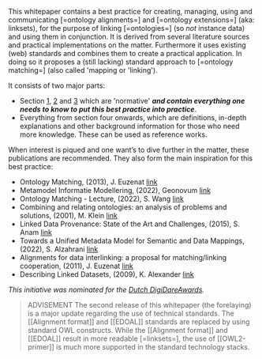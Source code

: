 This whitepaper contains a best practice for creating, managing, using and communicating [=ontology alignments=] and [=ontology extensions=] (aka: linksets), for the purpose of linking [=ontologies=] (so _not_ instance data) and using them in conjunction. It is derived from several literature sources and practical implementations on the matter. Furthermore it uses existing (web) standards and combines them to create a practical application. In doing so it proposes a (still lacking) standard approach to [=ontology matching=] (also called 'mapping or 'linking').

It consists of two major parts:

- Section [1](#learn-what-it-is), [2](#learn-why-to-use-it) and [3](#learn-how-to-make-it) which are 'normative' **_and contain everything one needs to know to put this best practice into practice_**.
- Everything from section four onwards, which are definitions, in-depth explanations and other background information for those who need more knowledge. These can be used as reference works.

When interest is piqued and one want’s to dive further in the matter, these publications are recommended. They also form the main inspiration for this best practice:

- Ontology Matching, (2013), J. Euzenat [link](http://www.filosofiacienciaarte.org/attachments/article/1129/Je%CC%81ro%CC%82me%20Euzenat-Ontology%20Matching.pdf)
- Metamodel Informatie Modellering, (2022), Geonovum [link](https://docs.geostandaarden.nl/mim/mim/)
- Ontology Matching - Lecture, (2022), S. Wang [link](https://www.utwente.nl/en/ces/sal/exams/digital-exams/Linked-Data-and-Semantic-Web/ldsw-lecture6-om-2021-2a.pdf)
- Combining and relating ontologies: an analysis of problems and solutions, (2001), M. Klein [link](https://ceur-ws.org/Vol-47/klein.pdf)
- Linked Data Provenance: State of the Art and Challenges, (2015), S. Anam [link](https://www.researchgate.net/publication/271829477_Linked_Data_Provenance_State_of_the_Art_and_Challenges)
- Towards a Unified Metadata Model for Semantic and Data Mappings, (2022), S. Alzahrani [link](http://disi.unitn.it/~pavel/om2022/papers/om2022_poster2.pdf)
- Alignments for data interlinking: a proposal for matching/linking cooperation, (2011), J. Euzenat [link](http://melinda.inrialpes.fr/proposal.html)
- Describing Linked Datasets, (2009), K. Alexander [link](http://events.linkeddata.org/ldow2009/papers/ldow2009_paper20.pdf)

_This initiative was nominated for the [Dutch DigiDareAwards](https://digidareaward.nl/nen2767imbor-in-samenhang-bruikbaar/)._

>ADVISEMENT
>The second release of this whitepaper (the forelaying) is a major update regarding the use of technical standards. The [[Alignment format]] and [[EDOAL]] standards are replaced by using standard OWL constructs. While the [[Alignment format]] and [[EDOAL]] result in more readable [=linksets=], the use of [[OWL2-primer]] is much more supported in the standard technology stacks.

